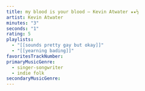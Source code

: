 ```yaml
---
title: my blood is your blood — Kevin Atwater ★★½
artist: Kevin Atwater
minutes: "3"
seconds: "1"
rating: 5
playlists:
  - "[[sounds pretty gay but okay]]"
  - "[[yearning bading]]"
favoritesTrackNumber:
primaryMusicGenre:
  - singer-songwriter
  - indie folk
secondaryMusicGenre:
---
```

